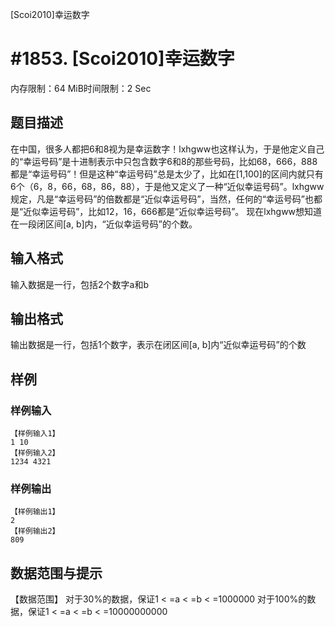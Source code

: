 [Scoi2010]幸运数字

# #1853. [Scoi2010]幸运数字

内存限制：64 MiB时间限制：2 Sec

## 题目描述

在中国，很多人都把6和8视为是幸运数字！lxhgww也这样认为，于是他定义自己的“幸运号码”是十进制表示中只包含数字6和8的那些号码，比如68，666，888都是“幸运号码”！但是这种“幸运号码”总是太少了，比如在[1,100]的区间内就只有6个（6，8，66，68，86，88），于是他又定义了一种“近似幸运号码”。lxhgww规定，凡是“幸运号码”的倍数都是“近似幸运号码”，当然，任何的“幸运号码”也都是“近似幸运号码”，比如12，16，666都是“近似幸运号码”。
现在lxhgww想知道在一段闭区间[a, b]内，“近似幸运号码”的个数。

## 输入格式

输入数据是一行，包括2个数字a和b

## 输出格式

输出数据是一行，包括1个数字，表示在闭区间[a, b]内“近似幸运号码”的个数

## 样例

### 样例输入

    
    【样例输入1】
    1 10
    【样例输入2】
    1234 4321
    
    

### 样例输出

    
    【样例输出1】
    2
    【样例输出2】
    809
    
    

## 数据范围与提示

【数据范围】
   对于30%的数据，保证1 < =a < =b < =1000000
   对于100%的数据，保证1 < =a < =b < =10000000000
